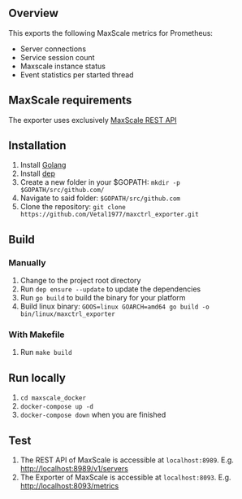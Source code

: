 ## Overview
This exports the following MaxScale metrics for Prometheus:

- Server connections
- Service session count
- Maxscale instance status
- Event statistics per started thread

## MaxScale requirements
The exporter uses exclusively [MaxScale REST API](https://mariadb.com/kb/en/maxscale-23-rest-api/)

## Installation
1. Install [Golang](https://golang.org/doc/install)
1. Install [dep](https://github.com/golang/dep#installation)
1. Create a new folder in your $GOPATH: `mkdir -p $GOPATH/src/github.com/`
1. Navigate to said folder: `$GOPATH/src/github.com`
1. Clone the repository: `git clone https://github.com/Vetal1977/maxctrl_exporter.git`

## Build
### Manually
1. Change to the project root directory
1. Run `dep ensure --update` to update the dependencies
1. Run `go build` to build the binary for your platform
1. Build linux binary: `GOOS=linux GOARCH=amd64 go build -o bin/linux/maxctrl_exporter`

### With Makefile
1. Run `make build`

## Run locally
1. `cd maxscale_docker`
1. `docker-compose up -d`
1. `docker-compose down` when you are finished

## Test
1. The REST API of MaxScale is accessible at `localhost:8989`. E.g. [http://localhost:8989/v1/servers](http://localhost:8989/v1/servers)
1. The Exporter of MaxScale is accessible at `localhost:8093`. E.g. [http://localhost:8093/metrics](http://localhost:8093/metrics)
